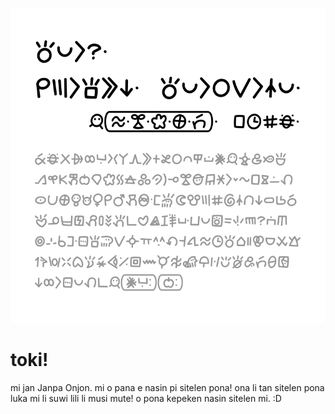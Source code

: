!["toki pona li seme? mi mute li sona e ni. toki pona li ijo suli li nasin pona. jan Telakoman, lipu tenpo nanpa akesi."](SitelenPonaLukaPiJanJanpaOnjon.png)

# toki!

mi jan Janpa Onjon. mi o pana e nasin pi sitelen pona! ona li tan sitelen pona luka mi li suwi lili li musi mute! o pona kepeken nasin sitelen mi. :D